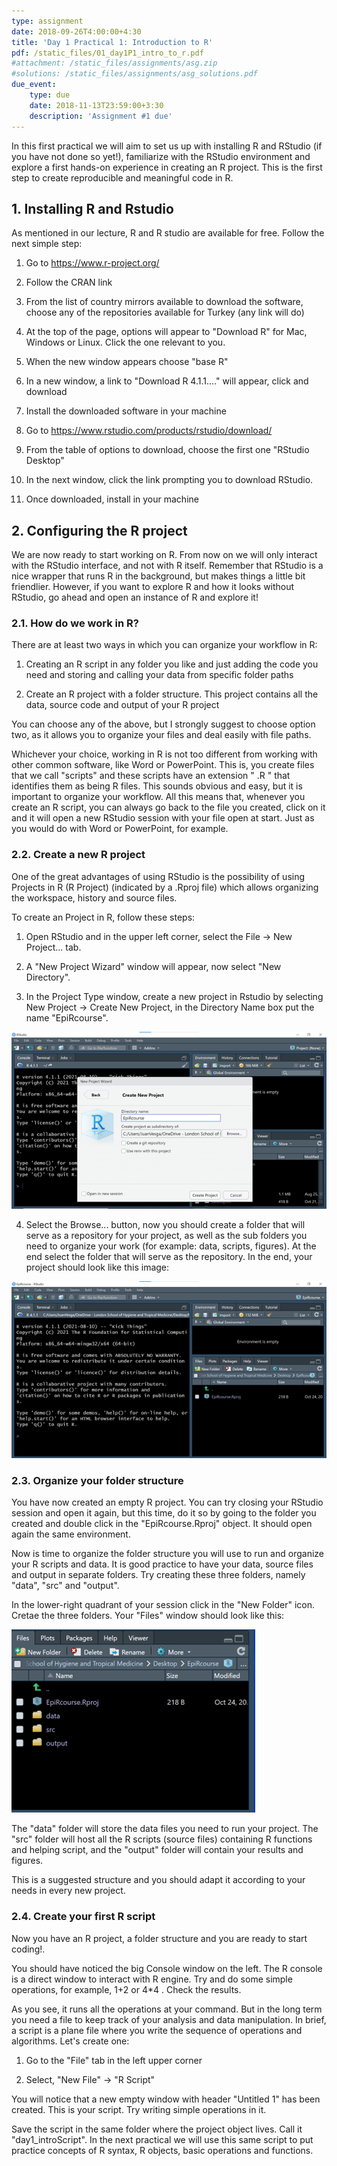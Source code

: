 ```yaml
---
type: assignment
date: 2018-09-26T4:00:00+4:30
title: 'Day 1 Practical 1: Introduction to R'
pdf: /static_files/01_day1P1_intro_to_r.pdf
#attachment: /static_files/assignments/asg.zip
#solutions: /static_files/assignments/asg_solutions.pdf
due_event: 
    type: due
    date: 2018-11-13T23:59:00+3:30
    description: 'Assignment #1 due'
---
```


 
In this first practical we will aim to set us up with installing R and RStudio (if you have not done so yet!), familiarize with the RStudio environment and explore a first hands-on experience in creating an R project. This is the first step to create reproducible and meaningful code in R.
 
## 1. Installing R and Rstudio
 
As mentioned in our lecture, R and R studio are available for free. Follow the next simple step:
 
1.  Go to <https://www.r-project.org/>
 
2.  Follow the CRAN link
 
3.  From the list of country mirrors available to download the software, choose any of the repositories available for Turkey (any link will do)
 
4.  At the top of the page, options will appear to "Download R" for Mac, Windows or Linux. Click the one relevant to you.
 
5.  When the new window appears choose "base R"
 
6.  In a new window, a link to "Download R 4.1.1...." will appear, click and download
 
7.  Install the downloaded software in your machine
 
8.  Go to <https://www.rstudio.com/products/rstudio/download/>
 
9.  From the table of options to download, choose the first one "RStudio Desktop"
 
10. In the next window, click the link prompting you to download RStudio.
 
11. Once downloaded, install in your machine
 
## 2. Configuring the R project
 
We are now ready to start working on R. From now on we will only interact with the RStudio interface, and not with R itself. Remember that RStudio is a nice wrapper that runs R in the background, but makes things a little bit friendlier. However, if you want to explore R and how it looks without RStudio, go ahead and open an instance of R and explore it!
 
### 2.1. How do we work in R?
 
There are at least two ways in which you can organize your workflow in R:
 
1.  Creating an R script in any folder you like and just adding the code you need and storing and calling your data from specific folder paths
 
2.  Create an R project with a folder structure. This project contains all the data, source code and output of your R project
 
You can choose any of the above, but I strongly suggest to choose option two, as it allows you to organize your files and deal easily with file paths.
 
Whichever your choice, working in R is not too different from working with other common software, like Word or PowerPoint. This is, you create files that we call "scripts" and these scripts have an extension " .R " that identifies them as being R files. This sounds obvious and easy, but it is important to organize your workflow. All this means that, whenever you create an R script, you can always go back to the file you created, click on it and it will open a new RStudio session with your file open at start. Just as you would do with Word or PowerPoint, for example.
 
### 2.2. Create a new R project
 
One of the great advantages of using RStudio is the possibility of using Projects in R (R Project) (indicated by a .Rproj file) which allows organizing the workspace, history and source files.
 
To create an Project in R, follow these steps:
 
1.  Open RStudio and in the upper left corner, select the File -\> New Project... tab.
 
2.  A "New Project Wizard" window will appear, now select "New Directory".
 
3.  In the Project Type window, create a new project in Rstudio by selecting New Project -\> Create New Project, in the Directory Name box put the name "EpiRcourse".
 
![](../_images/fig1d1p1.png)
 
4.  Select the Browse... button, now you should create a folder that will serve as a repository for your project, as well as the sub folders you need to organize your work (for example: data, scripts, figures). At the end select the folder that will serve as the repository. In the end, your project should look like this image:
 
![fig2](../_images/fig2d1p1.png)
 
### 2.3. Organize your folder structure
 
You have now created an empty R project. You can try closing your RStudio session and open it again, but this time, do it so by going to the folder you created and double click in the "EpiRcourse.Rproj" object. It should open again the same environment.
 
Now is time to organize the folder structure you will use to run and organize your R scripts and data. It is good practice to have your data, source files and output in separate folders. Try creating these three folders, namely "data", "src" and "output".
 
In the lower-right quadrant of your session click in the "New Folder" icon. Cretae the three folders. Your "Files" window should look like this:
 
![fig3](../_images/fig3d1p1.png)
 
The "data" folder will store the data files you need to run your project. The "src" folder will host all the R scripts (source files) containing R functions and helping script, and the "output" folder will contain your results and figures.
 
This is a suggested structure and you should adapt it according to your needs in every new project.
 
### 2.4. Create your first R script
 
Now you have an R project, a folder structure and you are ready to start coding!.
 
You should have noticed the big Console window on the left. The R console is a direct window to interact with R engine. Try and do some simple operations, for example, 1+2 or 4\*4 . Check the results.
 
As you see, it runs all the operations at your command. But in the long term you need a file to keep track of your analysis and data manipulation. In brief, a script is a plane file where you write the sequence of operations and algorithms. Let's create one:
 
1.  Go to the "File" tab in the left upper corner
 
2.  Select, "New File" -\> "R Script"
 
You will notice that a new empty window with header "Untitled 1" has been created. This is your script. Try writing simple operations in it.
 
Save the script in the same folder where the project object lives. Call it "day1_introScript". In the next practical we will use this same script to put practice concepts of R syntax, R objects, basic operations and functions.

